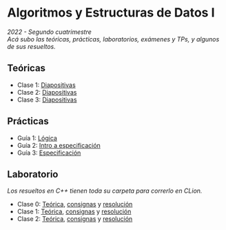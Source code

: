 # Algoritmos y Estructuras de Datos I
*2022 - Segundo cuatrimestre  
Acá subo las teóricas, prácticas, laboratorios, exámenes y TPs, y algunos de sus resueltos.*

## Teóricas
- Clase 1: [Diapositivas](https://github.com/matuneville/uba-algo1/blob/main/Te%C3%B3ricas/teo01.pdf)
- Clase 2: [Diapositivas](https://github.com/matuneville/uba-algo1/blob/main/Te%C3%B3ricas/teo02.pdf)
- Clase 3: [Diapositivas](https://github.com/matuneville/uba-algo1/blob/main/Te%C3%B3ricas/teo03.pdf)

## Prácticas
- Guía 1: [Lógica](https://github.com/matuneville/uba-algo1/blob/main/Practicas/gu%C3%ADa1.pdf)
- Guía 2: [Intro a especificación](https://github.com/matuneville/uba-algo1/blob/main/Practicas/gu%C3%ADa2.pdf)
- Guía 3: [Especificación](https://github.com/matuneville/uba-algo1/blob/main/Practicas/gu%C3%ADa3.pdf)

## Laboratorio
*Los resueltos en C++ tienen toda su carpeta para correrlo en CLion.*
- Clase 0: [Teórica](https://github.com/matuneville/uba-algo1/tree/main/Labo/Te%C3%B3ricas%20de%20Labo/Clase0), [consignas](https://github.com/matuneville/uba-algo1/blob/main/Labo/Consignas/guia.pdf) y [resolución](https://github.com/matuneville/uba-algo1/blob/main/Labo/Resueltos/Clase0/tallerLatex_tex.pdf)
- Clase 1: [Teórica](https://github.com/matuneville/uba-algo1/tree/main/Labo/Te%C3%B3ricas%20de%20Labo/Clase1), [consignas](https://github.com/matuneville/uba-algo1/blob/main/Labo/Consignas/labo01-ej.pdf) y [resolución](https://github.com/matuneville/uba-algo1/tree/main/Labo/Resueltos/Clase1)
- Clase 2: [Teórica](https://github.com/matuneville/uba-algo1/blob/main/Labo/Te%C3%B3ricas%20de%20Labo/Clase2/labo03.pdf), [consignas](https://github.com/matuneville/uba-algo1/blob/main/Labo/Consignas/labo02-ej.pdf) y [resolución](https://github.com/matuneville/uba-algo1/tree/main/Labo/Resueltos/labo02)
